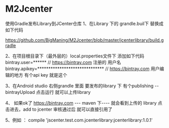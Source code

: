 # M2Jcenter
使用Gradle发布Library到JCenter仓库
1、在Library 下的 grandle.buil下 替换成 如下代码

https://github.com/BigManing/M2Jcenter/blob/master/jcenterlibrary/build.gradle

2、在项目根目录下（最外层的）local.properties文件下  添加如下代码
bintray.user=******    // https://bintray.com    注册的   用户名
bintray.apikey=******************************   // https://bintray.com    用户编辑的地方    有个api key  就是这个

3、在Android studio 右侧grandle  里面 要发布的library 下  有个publishing --bintrayUpload     点击运行 就可以上传library  

4、 如果ok了     https://bintray.com    ---  maven  下---- 就会看到上传的 library 
点击进去，add  to  jcenter     审核通过后  就可以直接引用了

5、例如  ：
compile 'jscenter.test.com.jcenterlibrary:jcenterlibrary:1.0.1'  
